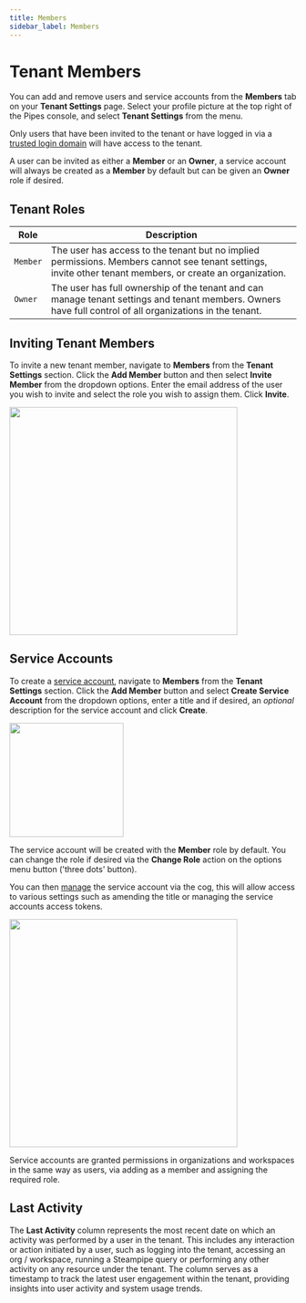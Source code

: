 ```yaml
---
title: Members
sidebar_label: Members
---
```


# Tenant Members

You can add and remove users and service accounts from the **Members** tab on your **Tenant Settings** page. Select your profile picture at the top right of the Pipes console, and select **Tenant Settings** from the menu.

Only users that have been invited to the tenant or have logged in via a [trusted login domain](/pipes/docs/accounts/tenant/authentication#trusted-login-domains) will have access to the tenant.

A user can be invited as either a **Member** or an **Owner**, a service account will always be created as a **Member** by default but can be given an **Owner** role if desired.

## Tenant Roles

| Role     | Description
|----------|------------------------------------------------------
| `Member` |  The user has access to the tenant but no implied permissions. Members cannot see tenant settings, invite other tenant members, or create an organization.
| `Owner` |  The user has full ownership of the tenant and can manage tenant settings and tenant members.  Owners have full control of all organizations in the tenant.

## Inviting Tenant Members

To invite a new tenant member, navigate to **Members** from the **Tenant Settings** section. Click the **Add Member** button and then select **Invite Member** from the dropdown options. Enter the email address of the user you wish to invite and select the role you wish to assign them. Click **Invite**.

<img src="/images/docs/pipes/pipes-enterprise-people-invite-member.png" width="400pt"/><br />

## Service Accounts

To create a [service account](/pipes/docs/accounts/service), navigate to **Members** from the **Tenant Settings** section. Click the **Add Member** button and select **Create Service Account** from the dropdown options, enter a title and if desired, an _optional_ description for the service account and click **Create**.

<img src="/images/docs/pipes/pipes-service-account-create.png" width="200pt"/><br />

The service account will be created with the **Member** role by default. You can change the role if desired via the **Change Role** action on the options menu button ('three dots' button). 

You can then [manage](/pipes/docs/accounts/service/manage) the service account via the cog, this will allow access to various settings such as amending the title or managing the service accounts access tokens.

<img src="/images/docs/pipes/pipes-service-account-member.png" width="400pt"/><br />

Service accounts are granted permissions in organizations and workspaces in the same way as users, via adding as a member and assigning the required role.

## Last Activity

The **Last Activity** column represents the most recent date on which an activity was performed by a user in the tenant. This includes any interaction or action initiated by a user, such as logging into the tenant, accessing an org / workspace, running a Steampipe query or performing any other activity on any resource under the tenant. The column serves as a timestamp to track the latest user engagement within the tenant, providing insights into user activity and system usage trends.